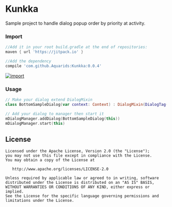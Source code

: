 # Kunkka
Sample project to handle dialog popup order by priority at activity.

### Import

```groovy
//Add it in your root build.gradle at the end of repositories:
maven { url 'https://jitpack.io' }
```
```groovy
//Add the dependency
compile 'com.github.Aquarids:Kunkka:0.0.4'
```
[![import](https://jitpack.io/v/Aquarids/Kunkka.svg)](https://jitpack.io/#Aquarids/Kunkka)

### Usage

```kotlin
// Make your dialog extend DialogMixin
class BottomSampleDialog(var context: Context) : DialogMixin(DialogTag(DialogManager.PRIORITY_LOW, DialogConstant.DIALOG_TEST)) {}
```
```kotlin
// Add your dialog to manager then start it
mDialogManager.addDialog(BottomSampleDialog(this))
mDialogManager.start(this)
```
License
--------

    Licensed under the Apache License, Version 2.0 (the "License");
    you may not use this file except in compliance with the License.
    You may obtain a copy of the License at
    
       http://www.apache.org/licenses/LICENSE-2.0
    
    Unless required by applicable law or agreed to in writing, software
    distributed under the License is distributed on an "AS IS" BASIS,
    WITHOUT WARRANTIES OR CONDITIONS OF ANY KIND, either express or implied.
    See the License for the specific language governing permissions and
    limitations under the License.
